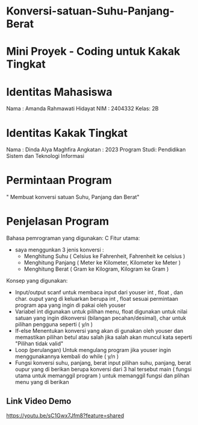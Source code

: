 # Konversi-satuan-Suhu-Panjang-Berat

# Mini Proyek - Coding untuk Kakak Tingkat

# Identitas Mahasiswa
 Nama : Amanda Rahmawati Hidayat
 NIM  : 2404332
 Kelas: 2B
 
# Identitas Kakak Tingkat
 Nama         : Dinda Alya Maghfira
 Angkatan     : 2023
 Program Studi: Pendidikan Sistem dan Teknologi Informasi
 
# Permintaan Program
" Membuat konversi satuan Suhu, Panjang dan Berat"

# Penjelasan Program
 Bahasa pemrograman yang digunakan: C
 Fitur utama:
 - saya menggunkan 3 jenis konversi :
   - Menghitung Suhu ( Celsius ke Fahrenheit, Fahrenheit ke celsius )
   - Menghitung Panjang ( Meter ke Kilometer, Kilometer ke Meter )
   - Menghitung Berat ( Gram ke Kilogram,  Kilogram ke Gram )

  
Konsep yang digunakan:
 - Input/output
   scanf untuk membaca input dari youser int , float , dan char. ouput yang di keluarkan berupa int , float sesuai permintaan program apa 
   yang ingin di pakai oleh youser
 - Variabel
   int digunakan untuk pilihan menu, float digunakan untuk nilai satuan yang ingin dikonversi (bilangan pecahan/desimal),
   char untuk pilihan pengguna seperti ( y/n )
 - If-else
   Menentukan konversi yang akan di gunakan oleh youser dan memastikan pilihan betul atau salah jika salah akan muncul kata seperti 
   "Pilihan tidak valid"
 - Loop (perulangan)
   Untuk mengulang program jika youser ingin menggunakannya kembali do while ( y/n )
 - Fungsi
   konversi suhu, panjang, berat input pilihan suhu, panjang, berat oupur yang di berikan berupa konversi dari 3 hal tersebut
   main ( fungsi utama untuk memanggil program ) untuk memanggil fungsi dan plihan menu yang di berikan 
  
  
## Link Video Demo
https://youtu.be/sC1Gwx7Jfm8?feature=shared 
